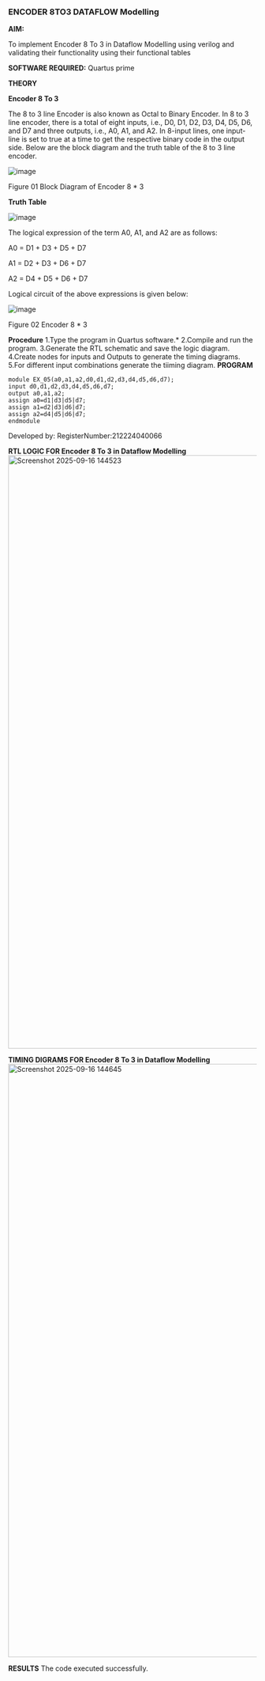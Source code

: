 ### ENCODER 8TO3 DATAFLOW Modelling

**AIM:**

To implement  Encoder 8 To 3 in Dataflow Modelling using verilog and validating their functionality using their functional tables

**SOFTWARE REQUIRED:** Quartus prime

**THEORY**

**Encoder 8 To 3**

The 8 to 3 line Encoder is also known as Octal to Binary Encoder. In 8 to 3 line encoder, there is a total of eight inputs, i.e., D0, D1, D2, D3, D4, D5, D6, and D7 and three outputs, i.e., A0, A1, and A2. In 8-input lines, one input-line is set to true at a time to get the respective binary code in the output side. Below are the block diagram and the truth table of the 8 to 3 line encoder.

![image](https://github.com/naavaneetha/ENCODER8TO3DATAFLOW/assets/154305477/0bc242c1-eb9e-4c47-afe5-30428470efc3)

Figure 01  Block Diagram of Encoder 8 * 3

**Truth Table**

![image](https://github.com/naavaneetha/ENCODER8TO3DATAFLOW/assets/154305477/35496b14-ae6e-4cd1-9abd-d6736b576575)

The logical expression of the term A0, A1, and A2 are as follows:

A0 = D1 + D3 + D5 + D7

A1 = D2 + D3 + D6 + D7

A2 = D4 + D5 + D6 + D7

Logical circuit of the above expressions is given below:

![image](https://github.com/naavaneetha/ENCODER8TO3DATAFLOW/assets/154305477/95acaee6-c873-4c75-89eb-ef09fb158053)

Figure 02  Encoder 8 * 3

**Procedure**
1.Type the program in Quartus software.\*
2.Compile and run the program.
3.Generate the RTL schematic and save the logic diagram.
4.Create nodes for inputs and Outputs to generate the timing diagrams.
5.For different input combinations generate the tiiming diagram.
**PROGRAM**
```
module EX_05(a0,a1,a2,d0,d1,d2,d3,d4,d5,d6,d7);
input d0,d1,d2,d3,d4,d5,d6,d7;
output a0,a1,a2;
assign a0=d1|d3|d5|d7;
assign a1=d2|d3|d6|d7;
assign a2=d4|d5|d6|d7;
endmodule
```
Developed by: RegisterNumber:212224040066

**RTL LOGIC FOR Encoder 8 To 3 in Dataflow Modelling**
<img width="1920" height="1200" alt="Screenshot 2025-09-16 144523" src="https://github.com/user-attachments/assets/41f2c439-247f-4f9a-b968-d736db725db0" />

**TIMING DIGRAMS FOR Encoder 8 To 3 in Dataflow Modelling**
<img width="1920" height="1200" alt="Screenshot 2025-09-16 144645" src="https://github.com/user-attachments/assets/fb03ca9f-5a9d-447e-8408-7442fe74b8e3" />

**RESULTS**
The code executed successfully.


